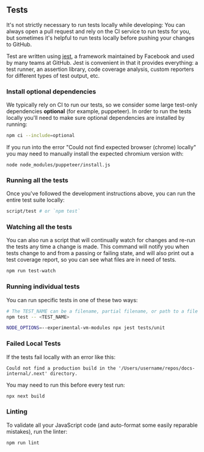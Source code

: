 ## Tests

It's not strictly necessary to run tests locally while developing: You can
always open a pull request and rely on the CI service to run tests for you,
but sometimes it's helpful to run tests locally before pushing your changes to
GitHub.

Test are written using [jest](https://ghub.io/jest), a framework maintained
by Facebook and used by many teams at GitHub. Jest is convenient in that it
provides everything: a test runner, an assertion library, code coverage analysis,
custom reporters for different types of test output, etc.

### Install optional dependencies

We typically rely on CI to run our tests, so we consider some large test-only
dependencies **optional** (for example, puppeteer). In order to run the tests locally you'll
need to make sure optional dependencies are installed by running:

```sh
npm ci --include=optional
```

If you run into the error "Could not find expected browser (chrome) locally" you may need to manually install the expected chromium version with:
```
node node_modules/puppeteer/install.js
```

### Running all the tests

Once you've followed the development instructions above, you can run the entire
test suite locally:

```sh
script/test # or `npm test`
```

### Watching all the tests

You can also run a script that will continually watch for changes and
re-run the tests any time a change is made. This command will notify you
when tests change to and from a passing or failing state, and will also print
out a test coverage report, so you can see what files are in need of tests.

```sh
npm run test-watch
```

### Running individual tests

You can run specific tests in one of these two ways:

```sh
# The TEST_NAME can be a filename, partial filename, or path to a file or directory
npm test -- <TEST_NAME>

NODE_OPTIONS=--experimental-vm-modules npx jest tests/unit
```

### Failed Local Tests

If the tests fail locally with an error like this:

`Could not find a production build in the '/Users/username/repos/docs-internal/.next' directory.`

You may need to run this before every test run:

```sh
npx next build
```

### Linting

To validate all your JavaScript code (and auto-format some easily reparable mistakes),
run the linter:

```sh
npm run lint
```
